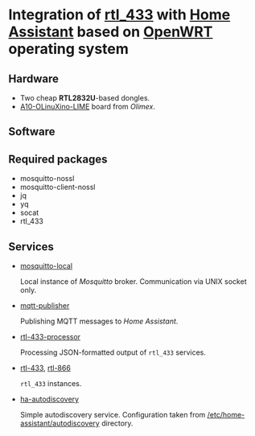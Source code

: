 # Integration of [rtl_433](http://triq.org/rtl_433) with [Home Assistant](http://design.home-assistant.io) based on [OpenWRT](http://openwrt.org) operating system

## Hardware

* Two cheap **RTL2832U**-based dongles.
* [A10-OLinuXino-LIME](http://www.olimex.com/Products/OLinuXino/A10/A10-OLinuXino-LIME-n4GB/open-source-hardware) board from *Olimex*.

## Software

## Required packages

* mosquitto-nossl
* mosquitto-client-nossl
* jq
* yq
* socat
* rtl_433

## Services

* [mosquitto-local](etc/init.d/mosquitto-local)

  Local instance of *Mosquitto* broker. Communication via UNIX socket only.

* [mqtt-publisher](etc/init.d/mqtt-publisher)

  Publishing MQTT messages to *Home Assistant*.

* [rtl-433-processor](etc/init.d/rtl-433-processor)

  Processing JSON-formatted output of `rtl_433` services.

* [rtl-433](etc/init.d/rtl-433), [rtl-866](etc/init.d/rtl-866)

  `rtl_433` instances.

* [ha-autodiscovery](etc/init.d/ha-autodiscovery)

  Simple autodiscovery service.
  Configuration taken from [/etc/home-assistant/autodiscovery](etc/home-assistant/autodiscovery/) directory.
